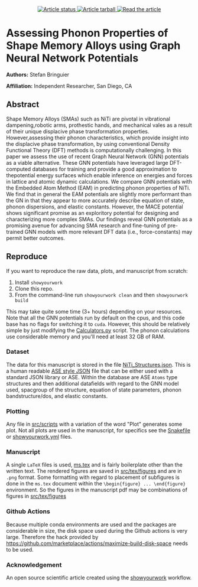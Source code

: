 <p align="center">
<br>
<br>
<a href="https://github.com/stefanbringuier/SMA_Phonons_GNNIP/actions/workflows/build.yml">
<img src="https://github.com/stefanbringuier/SMA_Phonons_GNNIP/actions/workflows/build.yml/badge.svg?branch=main" alt="Article status"/>
</a>
<a href="https://github.com/stefanbringuier/SMA_Phonons_GNNIP/raw/main-pdf/arxiv.tar.gz">
<img src="https://img.shields.io/badge/article-tarball-blue.svg?style=flat" alt="Article tarball"/>
</a>
<a href="https://github.com/stefanbringuier/SMA_Phonons_GNNIP/raw/main-pdf/ms.pdf">
<img src="https://img.shields.io/badge/article-pdf-blue.svg?style=flat" alt="Read the article"/>
</a>
</p>

# Assessing Phonon Properties of Shape Memory Alloys using Graph Neural Network Potentials

**Authors:** Stefan Bringuier

**Affiliation:** Independent Researcher, San Diego, CA

## Abstract
Shape Memory Alloys (SMAs) such as NiTi are pivotal in vibrational dampening,robotic arms, prothestic hands, and mechanical vales as a result of their unique displacive phase transformation properties. However,assessing their phonon characteristics, which provide insight into the displacive phase transformation, by using conventional Density Functional Theory (DFT) methods is computationally challenging. In this paper we assess the use of recent Graph Neural Network (GNN) potentials as a viable alternative. These GNN potentials have leveraged large DFT-computed databases for training and provide a good approximation to thepotential energy surfaces which enable inference on energies and forces in lattice and atomic dynamic calculations. We compare GNN potentials with the Embedded Atom Method (EAM) in predicting phonon properties of NiTi. We find that in general the EAM potentials are slightly more performant than the GN in that they appear to more accurately describe equation of state, phonon dispersions, and elastic constants. However, the MACE potential shows significant promise as an exploritory potential for designing and characterizing more complex SMAs. Our findings reveal GNN potentials as a promising avenue for advancing SMA research and fine-tuning of pre-trained GNN models with more relevant DFT data (i.e., force-constants) may permit better outcomes.


## Reproduce
If you want to reproduce the raw data, plots, and manuscript from scratch:

1. Install `showyourwork`
2. Clone this repo.
3. From the command-line run `showyourwork clean` and then `showyourwork build`

This may take quite some time (3+ hours) depending on your resources. Note that all the GNN potentials run by default on the cpus, and this code base has no flags for switching it to `cuda`. However, this should be relatively simple by just modifying the [Calculators.py](src/scripts/Calculators.py) script. The phonon calculations use considerable memory and you'll need at least 32 GB of RAM.

### Dataset
The data for this manuscript is stored in the file [NiTi_Structures.json](src/data/NiTi_Structures.json). This is a human readable [ASE style JSON](https://wiki.fysik.dtu.dk/ase/ase/db/db.html) file that can be either used with a standard JSON library or ASE. Within the database are ASE `Atoms` type structures and then additional datafields with regard to the GNN model used, spacgroup of the structure, equation of state parameters, phonon bandstructure/dos, and elastic constants.

### Plotting
Any file in [src/scripts](src/scripts)  with a variation of the word "Plot" generates some plot. Not all plots are used in the manuscript, for specifics see the [Snakefile](Snakefile) or [showyourwork.yml](showyourwork.yml) files.

### Manuscript
A single `LaTeX` files is used, [ms.tex](src/tex/ms.tex) and is fairly boilerplate other than the written text. The rendered figures are saved in [src/tex/figures](src/tex/figures) and are in `.png` format. Some formatting with regard to placement of subfigures is done in the `ms.tex` document within the `\begin{figure} ... \end{figure}` environment. So the figures in the manuscript pdf may be combinations of figures in [src/tex/figures](src/tex/figures)

### Github Actions
Because multiple conda environments are used and the packages are considerable in size, the disk space used during the Github actions is very large. Therefore the hack provided by <https://github.com/marketplace/actions/maximize-build-disk-space> needs to be used.

### Acknowledgement
An open source scientific article created using the [showyourwork](https://github.com/showyourwork/showyourwork) workflow.
